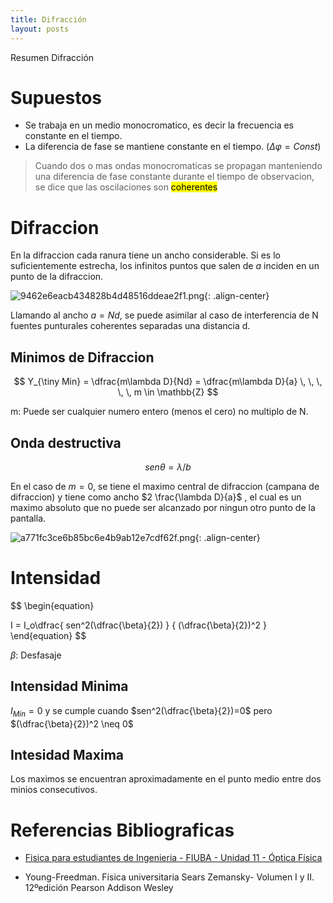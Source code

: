 ```yaml
---
title: Difracción
layout: posts
---
```


Resumen Difracción

# Supuestos

* Se trabaja en un medio monocromatico, es decir la frecuencia es constante en el tiempo.
* La diferencia de fase se mantiene constante en el tiempo. ($\Delta \varphi = Const$)

> Cuando dos o mas ondas monocromaticas se propagan manteniendo una diferencia de fase constante durante el tiempo de observacion, se dice que las oscilaciones son <mark>coherentes</mark>

# Difraccion

En la difraccion cada ranura tiene un ancho considerable. Si es lo suficientemente estrecha, los infinitos puntos que salen de $a$ inciden en un punto de la difraccion.

![9462e6eacb434828b4d48516ddeae2f1.png](https://luisparedes1.github.io/mundo-fisica/assets/teoria/07_optica_fisica/images/557516d9f11242d984ba7b001e5c66dc.png){: .align-center}

Llamando al ancho $a = Nd$, se puede asimilar al caso de interferencia de N fuentes punturales coherentes separadas una distancia d.

## Minimos de Difraccion


$$
Y_{\tiny Min} = \dfrac{m\lambda D}{Nd} = \dfrac{m\lambda D}{a} \, \, \, \, \, m \in \mathbb{Z}
$$

m: Puede ser cualquier numero entero (menos el cero) no multiplo de N.

## Onda destructiva
$$sen\theta = \lambda/b$$

En el caso de $m = 0$, se tiene el maximo central de difraccion (campana de difraccion) y tiene como ancho $2 \frac{\lambda D}{a}$ , el cual es un maximo absoluto que no puede ser alcanzado por ningun otro punto de la pantalla.

![a771fc3ce6b85bc6e4b9ab12e7cdf62f.png](https://luisparedes1.github.io/mundo-fisica/assets/teoria/07_optica_fisica/images/6044aaf634034305afa62e2f88649a6d.png){: .align-center}

# Intensidad

$$
\begin{equation}

I = I_o\dfrac{  sen^2(\dfrac{\beta}{2})  } 
										{ (\dfrac{\beta}{2})^2 }
\end{equation}
$$

$\beta$: Desfasaje

## Intensidad Minima

$I_{Min} = 0$ y se cumple cuando $sen^2(\dfrac{\beta}{2})=0$ pero $(\dfrac{\beta}{2})^2 \neq 0$

## Intesidad Maxima

Los maximos se encuentran aproximadamente en el punto medio entre dos minios consecutivos.

# Referencias Bibliograficas

* [Fisica para estudiantes de Ingenieria - FIUBA - Unidad  11 - Óptica Física](https://campus.fi.uba.ar/pluginfile.php/384418/mod_resource/content/1/Unidad%2011%20-%20Optica%20f%C3%ADsica%20-%20Rev.02.pdf)

* Young-Freedman. Física universitaria Sears Zemansky- Volumen I y II. 12ºedición Pearson Addison Wesley 